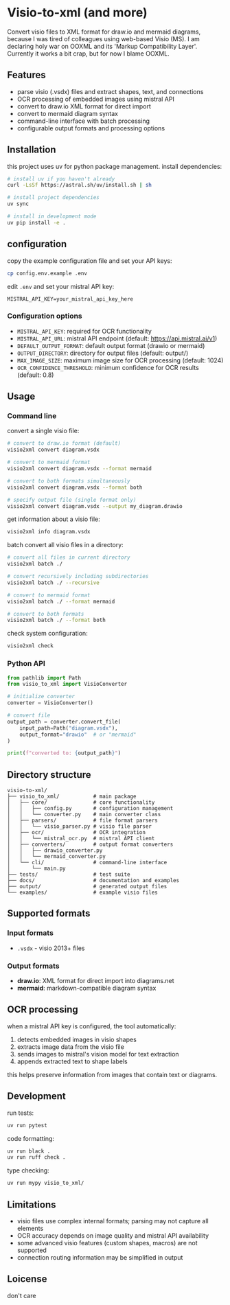 # Visio-to-xml (and more)

Convert visio files to XML format for draw.io and mermaid diagrams, because I was tired of colleagues using web-based Visio (MS). I am declaring holy war on OOXML and its 'Markup Compatibility Layer'. 
Currently it works a bit crap, but for now I blame OOXML.

## Features

- parse visio (.vsdx) files and extract shapes, text, and connections
- OCR processing of embedded images using mistral API
- convert to draw.io XML format for direct import
- convert to mermaid diagram syntax
- command-line interface with batch processing
- configurable output formats and processing options

## Installation

this project uses uv for python package management. install dependencies:

```bash
# install uv if you haven't already
curl -LsSf https://astral.sh/uv/install.sh | sh

# install project dependencies
uv sync

# install in development mode
uv pip install -e .
```

## configuration

copy the example configuration file and set your API keys:

```bash
cp config.env.example .env
```

edit `.env` and set your mistral API key:

```env
MISTRAL_API_KEY=your_mistral_api_key_here
```

### Configuration options

- `MISTRAL_API_KEY`: required for OCR functionality
- `MISTRAL_API_URL`: mistral API endpoint (default: https://api.mistral.ai/v1)
- `DEFAULT_OUTPUT_FORMAT`: default output format (drawio or mermaid)
- `OUTPUT_DIRECTORY`: directory for output files (default: output/)
- `MAX_IMAGE_SIZE`: maximum image size for OCR processing (default: 1024)
- `OCR_CONFIDENCE_THRESHOLD`: minimum confidence for OCR results (default: 0.8)

## Usage

### Command line

convert a single visio file:

```bash
# convert to draw.io format (default)
visio2xml convert diagram.vsdx

# convert to mermaid format
visio2xml convert diagram.vsdx --format mermaid

# convert to both formats simultaneously
visio2xml convert diagram.vsdx --format both

# specify output file (single format only)
visio2xml convert diagram.vsdx --output my_diagram.drawio
```

get information about a visio file:

```bash
visio2xml info diagram.vsdx
```

batch convert all visio files in a directory:

```bash
# convert all files in current directory
visio2xml batch ./

# convert recursively including subdirectories
visio2xml batch ./ --recursive

# convert to mermaid format
visio2xml batch ./ --format mermaid

# convert to both formats
visio2xml batch ./ --format both
```

check system configuration:

```bash
visio2xml check
```

### Python API

```python
from pathlib import Path
from visio_to_xml import VisioConverter

# initialize converter
converter = VisioConverter()

# convert file
output_path = converter.convert_file(
    input_path=Path("diagram.vsdx"),
    output_format="drawio"  # or "mermaid"
)

print(f"converted to: {output_path}")
```

## Directory structure

```
visio-to-xml/
├── visio_to_xml/           # main package
│   ├── core/               # core functionality
│   │   ├── config.py       # configuration management
│   │   └── converter.py    # main converter class
│   ├── parsers/            # file format parsers
│   │   └── visio_parser.py # visio file parser
│   ├── ocr/                # OCR integration
│   │   └── mistral_ocr.py  # mistral API client
│   ├── converters/         # output format converters
│   │   ├── drawio_converter.py
│   │   └── mermaid_converter.py
│   └── cli/                # command-line interface
│       └── main.py
├── tests/                  # test suite
├── docs/                   # documentation and examples
├── output/                 # generated output files
└── examples/               # example visio files
```

## Supported formats

### Input formats

- `.vsdx` - visio 2013+ files

### Output formats

- **draw.io**: XML format for direct import into diagrams.net
- **mermaid**: markdown-compatible diagram syntax

## OCR processing

when a mistral API key is configured, the tool automatically:

1. detects embedded images in visio shapes
2. extracts image data from the visio file
3. sends images to mistral's vision model for text extraction
4. appends extracted text to shape labels

this helps preserve information from images that contain text or diagrams.

## Development

run tests:

```bash
uv run pytest
```

code formatting:

```bash
uv run black .
uv run ruff check .
```

type checking:

```bash
uv run mypy visio_to_xml/
```

## Limitations

- visio files use complex internal formats; parsing may not capture all elements
- OCR accuracy depends on image quality and mistral API availability
- some advanced visio features (custom shapes, macros) are not supported
- connection routing information may be simplified in output

## Loicense

don't care
